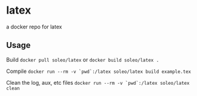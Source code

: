 # latex
a docker repo for latex 

## Usage

Build
`` docker pull soleo/latex `` or `` docker build soleo/latex . ``

Compile 
``docker run --rm -v `pwd`:/latex soleo/latex build example.tex``

Clean the log, aux, etc files
``docker run --rm -v `pwd`:/latex soleo/latex clean``